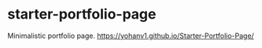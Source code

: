 # starter-portfolio-page
Minimalistic portfolio page. https://yohanv1.github.io/Starter-Portfolio-Page/
